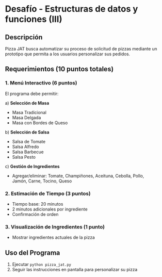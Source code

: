 # Desafío - Estructuras de datos y funciones (III)

## Descripción
Pizza JAT busca automatizar su proceso de solicitud de pizzas mediante un prototipo que permita a los usuarios personalizar sus pedidos.

## Requerimientos (10 puntos totales)

### 1. Menú Interactivo (6 puntos)
El programa debe permitir:

a) **Selección de Masa**
- Masa Tradicional
- Masa Delgada 
- Masa con Bordes de Queso

b) **Selección de Salsa**
- Salsa de Tomate
- Salsa Alfredo
- Salsa Barbecue 
- Salsa Pesto

c) **Gestión de Ingredientes**
- Agregar/eliminar: Tomate, Champiñones, Aceituna, Cebolla, Pollo, Jamón, Carne, Tocino, Queso

### 2. Estimación de Tiempo (3 puntos)
- Tiempo base: 20 minutos
- 2 minutos adicionales por ingrediente
- Confirmación de orden

### 3. Visualización de Ingredientes (1 punto)
- Mostrar ingredientes actuales de la pizza

## Uso del Programa
1. Ejecutar `python pizza_jat.py`
2. Seguir las instrucciones en pantalla para personalizar su pizza